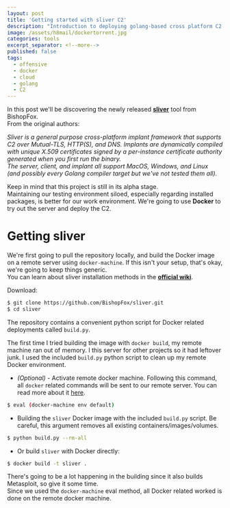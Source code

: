 ```yaml
---
layout: post
title: 'Getting started with sliver C2'
description: "Introduction to deploying golang-based cross platform C2, sliver!"
image: /assets/h8mail/dockertorrent.jpg
categories: tools
excerpt_separator: <!--more-->
published: false
tags:
  - offensive
  - docker
  - cloud
  - golang
  - C2
---
```



In this post we'll be discovering the newly released [**sliver**](https://github.com/BishopFox/sliver) tool from BishopFox.  
From the original authors:   

*Sliver is a general purpose cross-platform implant framework that supports C2 over Mutual-TLS, HTTP(S), and DNS. Implants are dynamically compiled with unique X.509 certificates signed by a per-instance certificate authority generated when you first run the binary.*  
*The server, client, and implant all support MacOS, Windows, and Linux (and possibly every Golang compiler target but we've not tested them all).*

Keep in mind that this project is still in its alpha stage.  
Maintaining our testing environment siloed, especially regarding installed packages, is better for our work environment. We're going to use **Docker** to try out the server and deploy the C2.

# Getting sliver

We're first going to pull the repository locally, and build the Docker image on a remote server using `docker-machine`. If this isn't your setup, that's okay, we're going to keep things generic.  
You can learn about sliver installation methods in the [**official wiki**](https://github.com/BishopFox/sliver/wiki/Compile-From-Source).

Download:  
```bash
$ git clone https://github.com/BishopFox/sliver.git
$ cd sliver
```

The repository contains a convenient python script for Docker related deployments called `build.py`.  

The first time I tried building the image with `docker build`, my remote machine ran out of memory. I this server for other projects so it had leftover junk. I used the included `build.py` python script to clean up my remote Docker environment.

* *(Optional)* - Activate remote docker machine. Following this command, all `docker` related commands will be sent to our remote server. You can read more about it [here](https://docs.docker.com/machine/).
```bash
$ eval (docker-machine env default)
```

* Building the `sliver` Docker image with the included `build.py` script. Be careful, this argument removes all existing containers/images/volumes.  
```bash
$ python build.py --rm-all 
```

* Or build `sliver` with Docker directly:
```bash
$ docker build -t sliver .
```

There's going to be a lot happening in the building since it also builds Metasploit, so give it some time.  
Since we used the `docker-machine` eval method, all Docker related worked is done on the remote docker machine. 